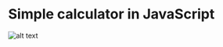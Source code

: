 # Simple calculator in JavaScript

![alt text](http://s020.radikal.ru/i702/1602/c4/778fe31f28b8.png "Logo Title Text 1")
